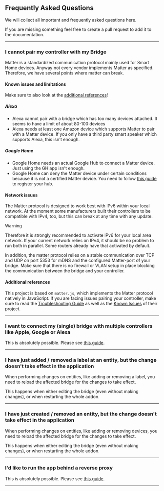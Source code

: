 ## Frequently Asked Questions

We will collect all important and frequently asked questions here.

If you are missing something feel free to create a pull request to add it to the documentation.

---

### I cannot pair my controller with my Bridge

Matter is a standardized communication protocol mainly used for Smart Home devices. Anyway not every vendor
implements Matter as specified. Therefore, we have several points where matter can break.

#### Known issues and limitations

Make sure to also look at the [additional references](#additional-references)!

##### Alexa

- Alexa cannot pair with a bridge which has too many devices attached. It seems to have a limit of
  about 80-100 devices
- Alexa needs at least one Amazon device which supports Matter to pair with a Matter device.
  If you only have a third party smart speaker which supports Alexa, this isn't enough.

##### Google Home

- Google Home needs an actual Google Hub to connect a Matter device. Just using the GH app isn't enough.
- Google Home can deny the Matter device under certain conditions because it is not a certified Matter
  device. You need to follow
  [this guide](https://github.com/project-chip/matter.js/blob/main/docs/ECOSYSTEMS.md#google-home-ecosystem)
  to register your hub.

#### Network issues

The Matter protocol is designed to work best with IPv6 within your local network. At the moment some manufacturers
built their controllers to be compatible with IPv4, too, but this can break at any time with any update.

> [!WARNING]
> Therefore it is strongly recommended to activate IPv6 for your local area network.
> If your current network relies on IPv4, it should be no problem to run both in parallel. Some routers already have
> that activated by default.
>
> In addition, the matter protocol relies on a stable communication over TCP and UDP on port 5353 for mDNS and the
> configured Matter-port of your bridge. Make sure that there is no firewall or VLAN setup in place blocking the
> communication between the bridge and your controller.

#### Additional references

This project is based on `matter.js`, which implements the Matter protocol natively in JavaScript.
If you are facing issues pairing your controller, make sure to read the
[Troubleshooting Guide](https://github.com/project-chip/matter.js/blob/main/docs/TROUBLESHOOTING.md) as well as the
[Known Issues](https://github.com/project-chip/matter.js/blob/main/docs/KNOWN_ISSUES.md) of their project.

---

### I want to connect my (single) bridge with multiple controllers like Apple, Google or Alexa

This is absolutely possible. Please see [this guide](./faq/Connect%20Multiple%20Fabrics.md).

---

### I have just added / removed a label at an entity, but the change doesn't take effect in the application

When performing changes on entities, like adding or removing a label, you need to reload the affected bridge for
the changes to take effect.

This happens when either editing the bridge (even without making changes), or when restarting the whole addon.

---

### I have just created / removed an entity, but the change doesn't take effect in the application

When performing changes on entities, like adding or removing devices, you need to reload the affected bridge for
the changes to take effect.

This happens when either editing the bridge (even without making changes), or when restarting the whole addon.

---

### I'd like to run the app behind a reverse proxy

This is absolutely possible. Please see [this guide](./faq/Running%20behind%20Reverse%20Proxy.md).

---
